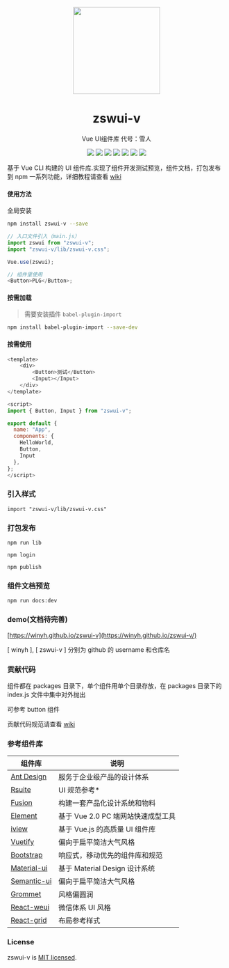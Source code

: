 <p align="center">
  <a href="https://winyh.github.io/zswui-v/">
    <img width="200" src="https://github.com/winyh/zswui-v/blob/master/public/snowman.svg">
  </a>
</p>

<h1 align="center">zswui-v</h1>

<p align="center">Vue UI组件库  代号：雪人</p>

<div align="center">

![](https://img.shields.io/npm/l/zswui-v) ![](https://img.shields.io/npm/v/zswui-v) ![](https://img.shields.io/npm/dm/zswui-v) ![](https://img.shields.io/github/issues/winyh/zswui-v) ![](https://img.shields.io/github/languages/code-size/winyh/zswui-v) ![](https://img.shields.io/github/stars/winyh/zswui-v) ![](https://img.shields.io/github/last-commit/winyh/zswui-v)

</div>

基于 Vue CLI 构建的 UI 组件库.实现了组件开发测试预览，组件文档，打包发布到 npm 一系列功能，详细教程请查看 [wiki](https://github.com/winyh/zswui-v/wiki)

#### 使用方法

全局安装

```bash
npm install zswui-v --save
```

```js
// 入口文件引入（main.js）
import zswui from "zswui-v";
import "zswui-v/lib/zswui-v.css";

Vue.use(zswui);

// 组件里使用
<Button>PLG</Button>;
```

#### 按需加载

> 需要安装插件 `babel-plugin-import`

```bash
npm install babel-plugin-import --save-dev
```

#### 按需使用

```js
<template>
    <div>
        <Button>测试</Button>
        <Input></Input>
    </div>
</template>

<script>
import { Button, Input } from "zswui-v";

export default {
  name: "App",
  components: {
    HelloWorld,
    Button,
    Input
  },
};
</script>
```

### 引入样式

```
import "zswui-v/lib/zswui-v.css"
```

### 打包发布

```
npm run lib

npm login

npm publish
```

### 组件文档预览

```
npm run docs:dev

```

### demo(文档待完善)

[https://winyh.github.io/zswui-v](https://winyh.github.io/zswui-v/)

[ winyh ], [ zswui-v ] 分别为 github 的 username 和仓库名

### 贡献代码

组件都在 packages 目录下，单个组件用单个目录存放，在 packages 目录下的 index.js 文件中集中对外抛出

可参考 button 组件

贡献代码规范请查看 [wiki](https://github.com/winyh/zswui-v/wiki)

### 参考组件库

| 组件库                                                   | 说明                               |
| -------------------------------------------------------- | ---------------------------------- |
| [Ant Design](https://ant.design/index-cn)                | 服务于企业级产品的设计体系         |
| [Rsuite](https://rsuitejs.com/)                          | UI 规范参考\*                      |
| [Fusion](https://fusion.design/)                         | 构建一套产品化设计系统和物料       |
| [Element](https://element.eleme.cn/2.0/#/zh-CN)          | 基于 Vue 2.0 PC 端网站快速成型工具 |
| [iview](https://www.iviewui.com/)                        | 基于 Vue.js 的高质量 UI 组件库     |
| [Vuetify](https://vuetifyjs.com/zh-Hans/)                | 偏向于扁平简洁大气风格             |
| [Bootstrap](https://getbootstrap.com/)                   | 响应式，移动优先的组件库和规范     |
| [Material-ui](https://material-ui.com/zh/)               | 基于 Material Design 设计系统      |
| [Semantic-ui](https://react.semantic-ui.com/)            | 偏向于扁平简洁大气风格             |
| [Grommet](https://v2.grommet.io/)                        | 风格偏圆润                         |
| [React-weui](http://weui.github.io/react-weui/#/)        | 微信体系 UI 风格                   |
| [React-grid](https://github.com/STRML/react-grid-layout) | 布局参考样式                       |

### License

zswui-v is [MIT licensed](https://opensource.org/licenses/MIT).
